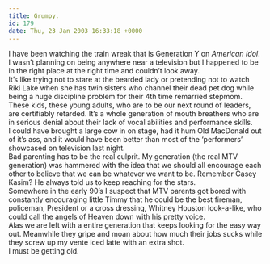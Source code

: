 ```yaml
---
title: Grumpy.
id: 179
date: Thu, 23 Jan 2003 16:33:18 +0000
---
```


I have been watching the train wreak that is Generation Y on *American Idol*. I wasn’t planning on being anywhere near a television but I happened to be in the right place at the right time and couldn’t look away.  
 It’s like trying not to stare at the bearded lady or pretending not to watch Riki Lake when she has twin sisters who channel their dead pet dog while being a huge discipline problem for their 4th time remarried stepmom.  
 These kids, these young adults, who are to be our next round of leaders, are certifiably retarded. It’s a whole generation of mouth breathers who are in serious denial about their lack of vocal abilities and performance skills.  
 I could have brought a large cow in on stage, had it hum Old MacDonald out of it’s ass, and it would have been better than most of the ‘performers’ showcased on television last night.  
 Bad parenting has to be the real culprit. My generation (the real MTV generation) was hammered with the idea that we should all encourage each other to believe that we can be whatever we want to be. Remember Casey Kasim? He always told us to keep reaching for the stars.  
 Somewhere in the early 90’s I suspect that MTV parents got bored with constantly encouraging little Timmy that he could be the best fireman, policeman, President or a cross dressing, Whitney Houston look-a-like, who could call the angels of Heaven down with his pretty voice.  
 Alas we are left with a entire generation that keeps looking for the easy way out. Meanwhile they gripe and moan about how much their jobs sucks while they screw up my vente iced latte with an extra shot.  
 I must be getting old.


